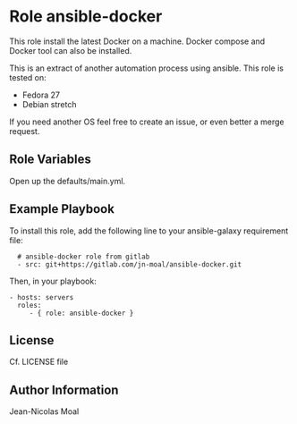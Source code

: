 Role ansible-docker
=========

This role install the latest Docker on a machine.
Docker compose and Docker tool can also be installed.

This is an extract of another automation process using ansible.
This role is tested on:
 - Fedora 27
 - Debian stretch

If you need another OS feel free to create an issue, or even better a merge request.

Role Variables
--------------
Open up the defaults/main.yml.

Example Playbook
----------------
To install this role, add the following line to your ansible-galaxy requirement file:

```
  # ansible-docker role from gitlab
  - src: git+https://gitlab.com/jn-moal/ansible-docker.git
```

Then, in your playbook:

    - hosts: servers
      roles:
         - { role: ansible-docker }

License
-------
Cf. LICENSE file

Author Information
------------------
Jean-Nicolas Moal
